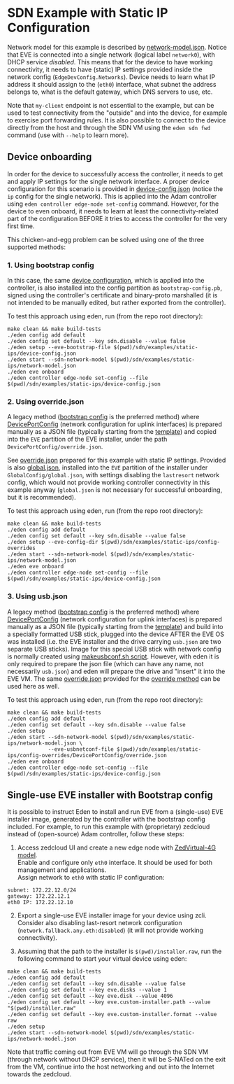 # SDN Example with Static IP Configuration

Network model for this example is described by [network-model.json](./network-model.json).
Notice that EVE is connected into a single network (logical label `network0`), with 
DHCP service *disabled*. This means that for the device to have working connectivity,
it needs to have (static) IP settings provided inside the network config (`EdgeDevConfig.Networks`).
Device needs to learn what IP address it should assign to the (`eth0`) interface, what
subnet the address belongs to, what is the default gateway, which DNS servers to use, etc.

Note that `my-client` endpoint is not essential to the example, but can be used to test
connectivity from the "outside" and into the device, for example to exercise port forwarding rules.
It is also possible to connect to the device directly from the host and through the SDN VM using
the `eden sdn fwd` command (use with `--help` to learn more).

## Device onboarding

In order for the device to successfully access the controller, it needs to get and apply
IP settings for the single network interface. A proper device configuration for this scenario is
provided in [device-config.json](./device-config.json) (notice the `ip` config for the single
network). This is applied into the Adam controller using `eden controller edge-node set-config`
command. However, for the device to even onboard, it needs to learn at least the connectivity-related
part of the configuration BEFORE it tries to access the controller for the very first time.

This chicken-and-egg problem can be solved using one of the three supported methods:

### 1. Using bootstrap config

In this case, the same [device configuration](./device-config.json), which is applied into
the controller, is also installed into the config partition as `bootstrap-config.pb`,
signed using the controller's certificate and binary-proto marshalled (it is not intended
to be manually edited, but rather exported from the controller).

To test this approach using eden, run (from the repo root directory):

```shell
make clean && make build-tests
./eden config add default
./eden config set default --key sdn.disable --value false
./eden setup --eve-bootstrap-file $(pwd)/sdn/examples/static-ips/device-config.json
./eden start --sdn-network-model $(pwd)/sdn/examples/static-ips/network-model.json 
./eden eve onboard
./eden controller edge-node set-config --file $(pwd)/sdn/examples/static-ips/device-config.json 
```

### 2. Using override.json

A legacy method ([bootstrap config](#1-using-bootstrap-config) is the preferred method)
where [DevicePortConfig][DPC] (network configuration for uplink interfaces) is prepared
manually as a JSON file (typically starting from the [template][override-template])
and copied into the `EVE` partition of the EVE installer, under the path `DevicePortConfig/override.json`.

See [override.json][override-json] prepared for this example with static IP settings.
Provided is also [global.json][global-json], installed into the `EVE` partition
of the installer under `GlobalConfig/global.json`, with settings disabling the `lastresort`
network config, which would not provide working controller connectivity in this example
anyway (`global.json` is not necessary for successful onboarding, but it is recommended).

To test this approach using eden, run (from the repo root directory):

```shell
make clean && make build-tests
./eden config add default
./eden config set default --key sdn.disable --value false
./eden setup --eve-config-dir $(pwd)/sdn/examples/static-ips/config-overrides
./eden start --sdn-network-model $(pwd)/sdn/examples/static-ips/network-model.json 
./eden eve onboard
./eden controller edge-node set-config --file $(pwd)/sdn/examples/static-ips/device-config.json 
```

### 3. Using usb.json

A legacy method ([bootstrap config](#1-using-bootstrap-config) is the preferred method) where
[DevicePortConfig][DPC] (network configuration for uplink interfaces) is prepared manually
as a JSON file (typically starting from the [template][override-template]) and build into
a specially formatted USB stick, plugged into the device AFTER the EVE OS was installed
(i.e. the EVE installer and the drive carrying `usb.json` are two separate USB sticks).
Image for this special USB stick with network config is normally created using
[makeusbconf.sh script][makeusbconf].
However, with eden it is only required to prepare the json file (which can have any name,
not necessarily `usb.json`) and eden will prepare the drive and "insert" it into the EVE VM.
The same [override.json][override-json] provided for the [override method](#2-using-overridejson)
can be used here as well.

To test this approach using eden, run (from the repo root directory):

```shell
make clean && make build-tests
./eden config add default
./eden config set default --key sdn.disable --value false
./eden setup 
./eden start --sdn-network-model $(pwd)/sdn/examples/static-ips/network-model.json \
             --eve-usbnetconf-file $(pwd)/sdn/examples/static-ips/config-overrides/DevicePortConfig/override.json
./eden eve onboard
./eden controller edge-node set-config --file $(pwd)/sdn/examples/static-ips/device-config.json 
```

## Single-use EVE installer with Bootstrap config

It is possible to instruct Eden to install and run EVE from a (single-use) EVE installer image,
generated by the controller with the bootstrap config included.
For example, to run this example with (proprietary) zedcloud instead of (open-source) Adam
controller, follow these steps:

1. Access zedcloud UI and create a new edge node with [ZedVirtual-4G model](../../../models/template_l1_ZedVirtual-4G.json).\
   Enable and configure only `eth0` interface. It should be used for both management and applications.\
   Assign network to `eth0` with static IP configuration:

```text
subnet: 172.22.12.0/24
gateway: 172.22.12.1
eth0 IP: 172.22.12.10
```

2. Export a single-use EVE installer image for your device using zcli.\
   Consider also disabling last-resort network configuration (`network.fallback.any.eth:disabled`)
   (it will not provide working connectivity).

3. Assuming that the path to the installer is `$(pwd)/installer.raw`, run the following
   command to start your virtual device using eden:

```shell
make clean && make build-tests
./eden config add default
./eden config set default --key sdn.disable --value false
./eden config set default --key eve.disks --value 1
./eden config set default --key eve.disk --value 4096
./eden config set default --key eve.custom-installer.path --value "$(pwd)/installer.raw"
./eden config set default --key eve.custom-installer.format --value raw
./eden setup
./eden start --sdn-network-model $(pwd)/sdn/examples/static-ips/network-model.json
```

Note that traffic coming out from EVE VM will go through the SDN VM (through network
without DHCP service), then it will be S-NATed on the exit from the VM, continue into
the host networking and out into the Internet towards the zedcloud.


[override-json]: ./config-overrides/DevicePortConfig/override.json
[global-json]: ./config-overrides/GlobalConfig/global.json
[DPC]: https://github.com/lf-edge/eve/blob/8.10/pkg/pillar/types/zedroutertypes.go#L473-L487
[override-template]: https://github.com/lf-edge/eve/blob/8.10/conf/DevicePortConfig/override.json.template
[makeusbconf]: https://github.com/lf-edge/eve/blob/8.10/tools/makeusbconf.sh
